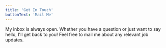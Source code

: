 ```yaml
---
title: 'Get In Touch'
buttonText: 'Mail Me'
---
```


My inbox is always open. Whether you have a question or just want to say hello, I'll get back to you! Feel free to mail me about any relevant job updates.
